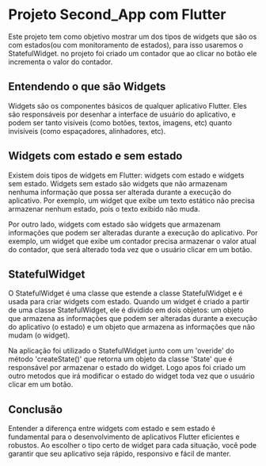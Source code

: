 # Projeto Second_App com Flutter

Este projeto tem como objetivo mostrar um dos tipos de widgets que são os com estados(ou com monitoramento de estados), para isso usaremos o StatefulWidget. no projeto foi criado um contador que ao clicar no botão ele incrementa o valor do contador.

## Entendendo o que são Widgets

Widgets são os componentes básicos de qualquer aplicativo Flutter. Eles são responsáveis por desenhar a interface de usuário do aplicativo, e podem ser tanto visíveis (como botões, textos, imagens, etc) quanto invisíveis (como espaçadores, alinhadores, etc).

## Widgets com estado e sem estado

Existem dois tipos de widgets em Flutter: widgets com estado e widgets sem estado. Widgets sem estado são widgets que não armazenam nenhuma informação que possa ser alterada durante a execução do aplicativo. Por exemplo, um widget que exibe um texto estático não precisa armazenar nenhum estado, pois o texto exibido não muda.

Por outro lado, widgets com estado são widgets que armazenam informações que podem ser alteradas durante a execução do aplicativo. Por exemplo, um widget que exibe um contador precisa armazenar o valor atual do contador, que será alterado toda vez que o usuário clicar em um botão.

## StatefulWidget

O StatefulWidget é uma classe que estende a classe StatefulWidget e é usada para criar widgets com estado. Quando um widget é criado a partir de uma classe StatefulWidget, ele é dividido em dois objetos: um objeto que armazena as informações que podem ser alteradas durante a execução do aplicativo (o estado) e um objeto que armazena as informações que não mudam (o widget).

Na aplicação foi utilizado o StatefulWidget junto com um 'overide' do método 'createState()' que retorna um objeto da classe 'State' que é responsável por armazenar o estado do widget. Logo apos foi criado um outro metodos que irá modificar o estado do widget toda vez que o usuário clicar em um botão.

## Conclusão

Entender a diferença entre widgets com estado e sem estado é fundamental para o desenvolvimento de aplicativos Flutter eficientes e robustos. Ao escolher o tipo certo de widget para cada situação, você pode garantir que seu aplicativo seja rápido, responsivo e fácil de manter.